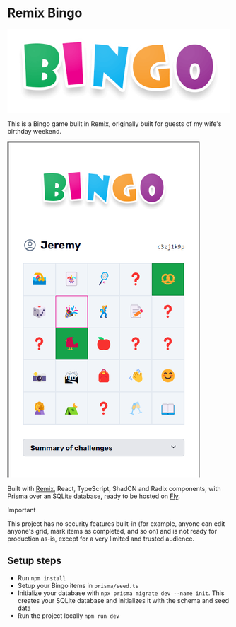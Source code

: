 # Remix Bingo

![Logo for the Remix Bingo project.](_logo.png)

This is a Bingo game built in Remix, originally built for guests of my wife's birthday weekend.

![Screenshot of a Bingo grid for the Remix Bingo project.](_screenshot.png)

Built with [Remix](https://remix.run), React, TypeScript, ShadCN and Radix components, with Prisma over an SQLite database, ready to be hosted on [Fly](https://fly.io).

> [!IMPORTANT]
> This project has no security features built-in (for example, anyone can edit anyone's grid, mark items as completed, and so on) and is not ready for production as-is, except for a very limited and trusted audience.

## Setup steps

- Run `npm install`
- Setup your Bingo items in `prisma/seed.ts`
- Initialize your database with `npx prisma migrate dev --name init`. This creates your SQLite database and initializes it with the schema and seed data
- Run the project locally `npm run dev`
